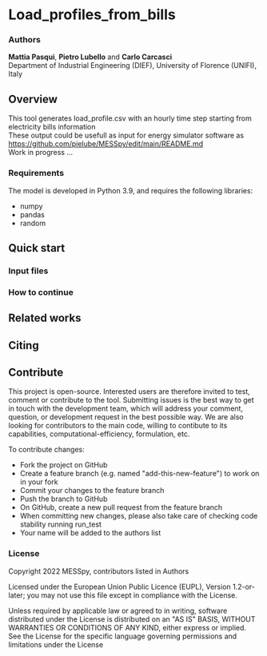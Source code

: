 # Load_profiles_from_bills

### Authors
**Mattia Pasqui**, **Pietro Lubello** and **Carlo Carcasci**\
Department of Industrial Engineering (DIEF), University of Florence (UNIFI), Italy

## Overview
This tool generates load_profile.csv with an hourly time step starting from electricity bills information\
These output could be usefull as input for energy simulator software as https://github.com/pielube/MESSpy/edit/main/README.md \
Work in progress ...

### Requirements
The model is developed in Python 3.9, and requires the following libraries:
- numpy
- pandas
- random

## Quick start

### Input files

### How to continue

## Related works

## Citing

## Contribute
This project is open-source. Interested users are therefore invited to test, comment or contribute to the tool. Submitting issues is the best way to get in touch with the development team, which will address your comment, question, or development request in the best possible way. We are also looking for contributors to the main code, willing to contibute to its capabilities, computational-efficiency, formulation, etc.

To contribute changes:

- Fork the project on GitHub
- Create a feature branch (e.g. named "add-this-new-feature") to work on in your fork
- Commit your changes to the feature branch
- Push the branch to GitHub
- On GitHub, create a new pull request from the feature branch
- When committing new changes, please also take care of checking code stability running run_test 
- Your name will be added to the authors list

### License
Copyright 2022 MESSpy, contributors listed in Authors

Licensed under the European Union Public Licence (EUPL), Version 1.2-or-later; you may not use this file except in compliance with the License.

Unless required by applicable law or agreed to in writing, software distributed under the License is distributed on an "AS IS" BASIS, WITHOUT WARRANTIES OR CONDITIONS OF ANY KIND, either express or implied. See the License for the specific language governing permissions and limitations under the License
